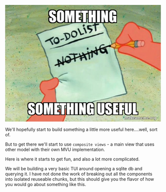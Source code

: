 !["something"](../../images/something-useful.jpg)

We'll hopefully start to build something a little more useful here....well, sort of.

But to get there we'll start to use `composite views` - a main view that uses other model with their own MVU implementation.

Here is where it starts to get fun, and also a lot more complicated.

We will be building a very basic TUI around opening a sqlite db and querying it. I have not done the work of breaking out all the components into isolated reuseable chunks, but this should give you the flavor of how you would go about something like this.